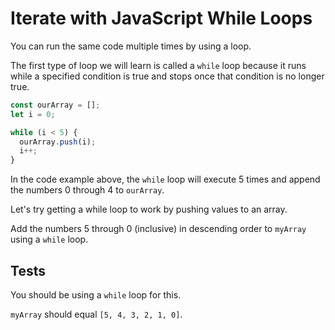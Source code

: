 # Iterate with JavaScript While Loops

You can run the same code multiple times by using a loop.

The first type of loop we will learn is called a `while` loop because it runs while a specified condition is true and stops once that condition is no longer true.

```javascript
const ourArray = [];
let i = 0;

while (i < 5) {
  ourArray.push(i);
  i++;
}
```

In the code example above, the `while` loop will execute 5 times and append the numbers 0 through 4 to `ourArray`.

Let's try getting a while loop to work by pushing values to an array.

Add the numbers 5 through 0 (inclusive) in descending order to `myArray` using a `while` loop.

## Tests

You should be using a `while` loop for this.

`myArray` should equal `[5, 4, 3, 2, 1, 0]`.
